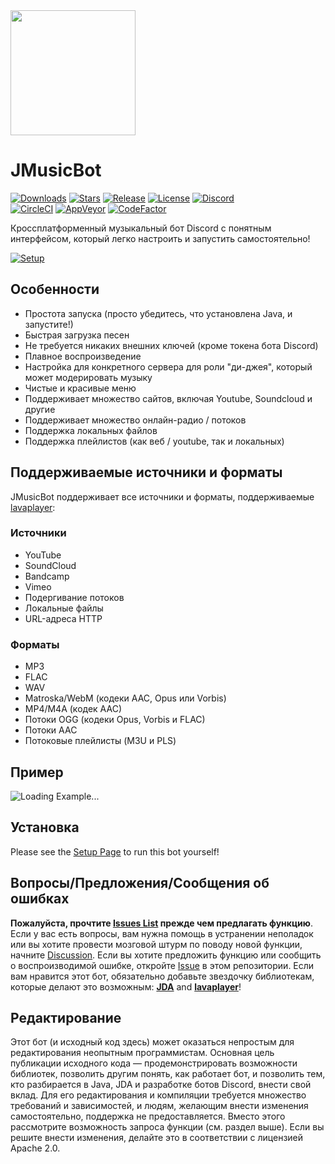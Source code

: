 <img src="https://i.imgur.com/zrE80HY.png" height="200" width="200" alt="">

# JMusicBot

[![Downloads](https://img.shields.io/github/downloads/jagrosh/MusicBot/total.svg)](https://github.com/jagrosh/MusicBot/releases/latest)
[![Stars](https://img.shields.io/github/stars/jagrosh/MusicBot.svg)](https://github.com/jagrosh/MusicBot/stargazers)
[![Release](https://img.shields.io/github/release/jagrosh/MusicBot.svg)](https://github.com/jagrosh/MusicBot/releases/latest)
[![License](https://img.shields.io/github/license/jagrosh/MusicBot.svg)](https://github.com/jagrosh/MusicBot/blob/master/LICENSE)
[![Discord](https://discordapp.com/api/guilds/147698382092238848/widget.png)](https://discord.gg/0p9LSGoRLu6Pet0k)<br>
[![CircleCI](https://img.shields.io/circleci/project/github/jagrosh/MusicBot/master.svg)](https://circleci.com/gh/jagrosh/MusicBot)
[![AppVeyor](https://ci.appveyor.com/api/projects/status/gdu6nyte5psj6xfk/branch/master?svg=true)](https://ci.appveyor.com/project/jagrosh/musicbot/branch/master)
[![CodeFactor](https://www.codefactor.io/repository/github/jagrosh/musicbot/badge)](https://www.codefactor.io/repository/github/jagrosh/musicbot)

Кроссплатформенный музыкальный бот Discord с понятным интерфейсом, который легко настроить и запустить самостоятельно!

[![Setup](http://i.imgur.com/VvXYp5j.png)](https://jmusicbot.com/setup)

## Особенности
  * Простота запуска (просто убедитесь, что установлена Java, и запустите!)
  * Быстрая загрузка песен
  * Не требуется никаких внешних ключей (кроме токена бота Discord)
  * Плавное воспроизведение
  * Настройка для конкретного сервера для роли "ди-джея", который может модерировать музыку
  * Чистые и красивые меню
  * Поддерживает множество сайтов, включая Youtube, Soundcloud и другие
  * Поддерживает множество онлайн-радио / потоков
  * Поддержка локальных файлов
  * Поддержка плейлистов (как веб / youtube, так и локальных)

## Поддерживаемые источники и форматы
JMusicBot поддерживает все источники и форматы, поддерживаемые [lavaplayer](https://github.com/sedmelluq/lavaplayer#supported-formats):
### Источники
 * YouTube
 * SoundCloud
 * Bandcamp
 * Vimeo
 * Подергивание потоков
 * Локальные файлы
 * URL-адреса HTTP
### Форматы
 * MP3
 * FLAC
 * WAV
 * Matroska/WebM (кодеки AAC, Opus или Vorbis)
 * MP4/M4A (кодек AAC)
 * Потоки OGG (кодеки Opus, Vorbis и FLAC)
 * Потоки AAC
 * Потоковые плейлисты (M3U и PLS)

## Пример
![Loading Example...](https://i.imgur.com/kVtTKvS.gif)

## Установка
Please see the [Setup Page](https://jmusicbot.com/setup) to run this bot yourself!

## Вопросы/Предложения/Сообщения об ошибках
**Пожалуйста, прочтите [Issues List](https://github.com/jagrosh/MusicBot/issues) прежде чем предлагать функцию**. Если у вас есть вопросы, вам нужна помощь в устранении неполадок или вы хотите провести мозговой штурм по поводу новой функции, начните [Discussion](https://github.com/jagrosh/MusicBot/discussions). Если вы хотите предложить функцию или сообщить о воспроизводимой ошибке, откройте [Issue](https://github.com/jagrosh/MusicBot/issues) в этом репозитории. Если вам нравится этот бот, обязательно добавьте звездочку библиотекам, которые делают это возможным: [**JDA**](https://github.com/DV8FromTheWorld/JDA) and [**lavaplayer**](https://github.com/sedmelluq/lavaplayer)!

## Редактирование
Этот бот (и исходный код здесь) может оказаться непростым для редактирования неопытным программистам. Основная цель публикации исходного кода — продемонстрировать возможности библиотек, позволить другим понять, как работает бот, и позволить тем, кто разбирается в Java, JDA и разработке ботов Discord, внести свой вклад. Для его редактирования и компиляции требуется множество требований и зависимостей, и людям, желающим внести изменения самостоятельно, поддержка не предоставляется. Вместо этого рассмотрите возможность запроса функции (см. раздел выше). Если вы решите внести изменения, делайте это в соответствии с лицензией Apache 2.0.
